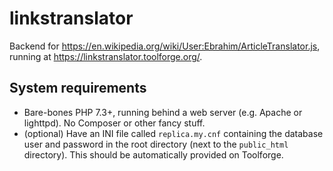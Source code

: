# linkstranslator
Backend for https://en.wikipedia.org/wiki/User:Ebrahim/ArticleTranslator.js, running at https://linkstranslator.toolforge.org/.

## System requirements
* Bare-bones PHP 7.3+, running behind a web server (e.g. Apache or lighttpd). No Composer or other fancy stuff.
* (optional) Have an INI file called `replica.my.cnf` containing the database user and password in the root directory (next to the `public_html` directory). This should be automatically provided on Toolforge.
